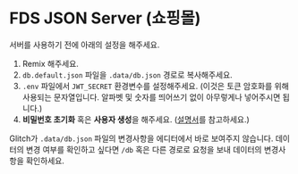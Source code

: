 FDS JSON Server (쇼핑몰)
===============

서버를 사용하기 전에 아래의 설정을 해주세요.

1. Remix 해주세요.
1. `db.default.json` 파일을 `.data/db.json` 경로로 복사해주세요.
1. `.env` 파일에서 `JWT_SECRET` 환경변수를 설정해주세요. (이것은 토큰 암호화를 위해 사용되는 문자열입니다. 알파벳 및 숫자를 띄어쓰기 없이 아무렇게나 넣어주시면 됩니다.)
1. **비밀번호 초기화** 혹은 **사용자 생성**을 해주세요. (<a target="_blank" href="https://www.npmjs.com/package/fds-json-server">설명서</a>를 참고하세요.)


Glitch가 `.data/db.json` 파일의 변경사항을 에디터에서 바로 보여주지 않습니다. 데이터의 변경 여부를 확인하고 싶다면 `/db` 혹은 다른 경로로 요청을 보내 데이터의 변경사항을 확인하세요.